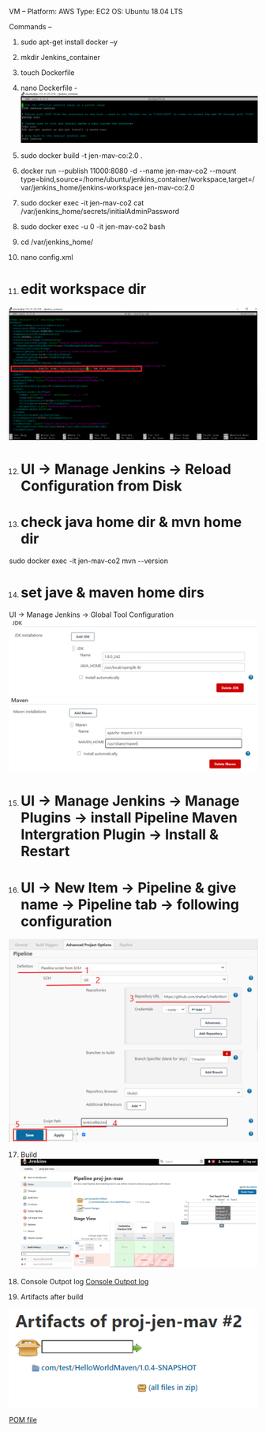 VM – 
Platform: AWS
Type: EC2
OS: Ubuntu 18.04 LTS

Commands –

1.	sudo apt-get install docker –y
2.	mkdir Jenkins_container
3.	touch Dockerfile
4.	nano Dockerfile -
![alt text](https://github.com/shahar5/HelloWorldMaven/blob/master/bakery-ent-chg/Dockerfile.PNG)

5. sudo docker build -t jen-mav-co:2.0 .

6. docker run --publish 11000:8080 -d --name jen-mav-co2 --mount type=bind,source=/home/ubuntu/jenkins_container/workspace,target=/var/jenkins_home/jenkins-workspace jen-mav-co:2.0

7. sudo docker exec -it jen-mav-co2 cat /var/jenkins_home/secrets/initialAdminPassword

8. sudo docker exec -u 0 -it jen-mav-co2 bash

9. cd /var/jenkins_home/

10. nano config.xml

11. # edit workspace dir
![alt text](https://github.com/shahar5/HelloWorldMaven/blob/master/bakery-ent-chg/Workspace%20dir.png)

12. # UI -> Manage Jenkins -> Reload Configuration from Disk

13. # check java home dir & mvn home dir
sudo docker exec -it jen-mav-co2 mvn --version

14. # set jave & maven home dirs
 UI -> Manage Jenkins -> Global Tool Configuration
![alt text](https://github.com/shahar5/HelloWorldMaven/blob/master/bakery-ent-chg/Java%20home%20dir.PNG)
![alt text](https://github.com/shahar5/HelloWorldMaven/blob/master/bakery-ent-chg/Maven%20home%20dir.PNG)

15. # UI -> Manage Jenkins -> Manage Plugins -> install Pipeline Maven Intergration Plugin -> Install & Restart

16. # UI -> New Item -> Pipeline & give name -> Pipeline tab -> following configuration
![alt text](https://github.com/shahar5/HelloWorldMaven/blob/master/bakery-ent-chg/Pipeline%20config.png)

17. Build
![alt text](https://github.com/shahar5/HelloWorldMaven/blob/master/bakery-ent-chg/Success%20build.PNG)

18. Console Outpot log
[Console Outpot log](https://github.com/shahar5/HelloWorldMaven/blob/master/bakery-ent-chg/Console%20Outpot%20log.txt)

19. Artifacts after build

![alt text](https://github.com/shahar5/HelloWorldMaven/blob/master/bakery-ent-chg/Artifacts%20after%20build.PNG)

[POM file](https://github.com/shahar5/HelloWorldMaven/blob/master/bakery-ent-chg/HelloWorldMaven-1.0.4-SNAPSHOT.pom)







